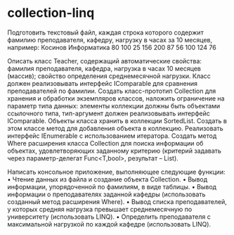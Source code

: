 # collection-linq
Подготовить текстовый файл, каждая строка которого содержит фамилию преподавателя, кафедру, нагрузку в часах за 10 месяцев, например: 
Косинов Информатика 80 100 25 156 200 87 56 100 124 76

Описать класс Teacher, содержащий автоматические свойства: фамилия преподавателя, кафедра, нагрузка в часах 10 месяцев (массив);
свойство определения среднемесячной нагрузки. Класс должен реализовывать интерфейс  IComparable<Teacher> для сравнения преподавателей по фамилии.
Создать класс-прототип Collection<T> для хранения и обработки экземпляров классов, наложить ограничение на параметр типа данных:
элементы коллекции должны быть объектами ссылочного типа, тип-аргумент должен реализовывать интерфейс IComparable<T>. Объекты класса хранить в коллекции SortedList.
Создать в этом классе метод для добавления объекта в коллекцию.  Реализовать интерфейс IEnumerable с использованием итератора.
Создать метод Where<T> расширения класса  Collection<T>  для поиска информации об объектах,
удовлетворяющих заданному критерию (критерий задавать через параметр-делегат Func<T,bool>, результат – List<T>).

Написать консольное приложение, выполняющее следующие функции:
•	Чтение данных из файла и создание объекта Collection<Teacher>.
•	Вывод информации, упорядоченной по фамилиям, в виде таблицы.
•	Вывод информации о преподавателях заданной кафедры   (использовать созданный метод расширения Where).
•	Вывод списка преподавателей, у которых средняя   нагрузка превышает среднемесячную по университету (использовать LINQ).
•	Определить преподавателя с максимальной нагрузкой по каждой кафедре (использовать LINQ).
